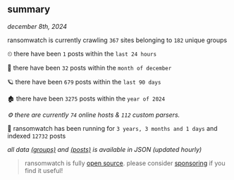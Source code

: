 
## summary
_december 8th, 2024_

ransomwatch is currently crawling `367` sites belonging to `182` unique groups

⏲ there have been `1` posts within the `last 24 hours`

🦈 there have been `32` posts within the `month of december`

🪐 there have been `679` posts within the `last 90 days`

🏚 there have been `3275` posts within the `year of 2024`

_⚙️ there are currently `74` online hosts & `112` custom parsers._

🦕 ransomwatch has been running for `3 years, 3 months and 1 days` and indexed `12732` posts

_all data  [(groups)](http://https://dataleak.hopeless99.top//groups) and [(posts)](http://https://dataleak.hopeless99.top//posts) is available in JSON (updated hourly)_

> ransomwatch is fully [open source](https://github.com/joshhighet/ransomwatch#ransomwatch--). please consider [sponsoring](https://github.com/sponsors/joshhighet) if you find it useful!
